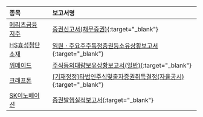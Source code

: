 | **종목** |      |**보고서명** |
| :------- | :--- |:----------- |
| [메리츠금융지주](/138040/#dart) | | [증권신고서(채무증권)](https://dart.fss.or.kr/dsaf001/main.do?rcpNo=20250904000373){:target="_blank"} |
| [HS효성첨단소재](/298050/#dart) | | [임원ㆍ주요주주특정증권등소유상황보고서](https://dart.fss.or.kr/dsaf001/main.do?rcpNo=20250904000371){:target="_blank"} |
| [위메이드](/112040/#dart) | | [주식등의대량보유상황보고서(일반)](https://dart.fss.or.kr/dsaf001/main.do?rcpNo=20250904000363){:target="_blank"} |
| [크래프톤](/259960/#dart) | | [[기재정정]타법인주식및출자증권취득결정(자율공시)              ](https://dart.fss.or.kr/dsaf001/main.do?rcpNo=20250904800323){:target="_blank"} |
| [SK이노베이션](/096770/#dart) | | [증권발행실적보고서](https://dart.fss.or.kr/dsaf001/main.do?rcpNo=20250904000349){:target="_blank"} |